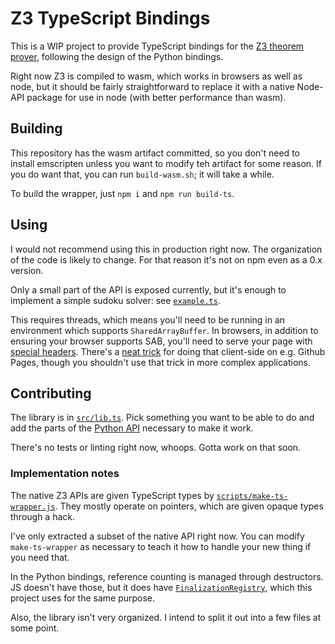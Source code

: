 # Z3 TypeScript Bindings

This is a WIP project to provide TypeScript bindings for the [Z3 theorem prover](https://github.com/Z3Prover/z3), following the design of the Python bindings.

Right now Z3 is compiled to wasm, which works in browsers as well as node, but it should be fairly straightforward to replace it with a native Node-API package for use in node (with better performance than wasm).


## Building

This repository has the wasm artifact committed, so you don't need to install emscripten unless you want to modify teh artifact for some reason. If you do want that, you can run `build-wasm.sh`; it will take a while.

To build the wrapper, just `npm i` and `npm run build-ts`.


## Using

I would not recommend using this in production right now. The organization of the code is likely to change. For that reason it's not on npm even as a 0.x version.

Only a small part of the API is exposed currently, but it's enough to implement a simple sudoku solver: see [`example.ts`](./example.ts).

This requires threads, which means you'll need to be running in an environment which supports `SharedArrayBuffer`. In browsers, in addition to ensuring your browser supports SAB, you'll need to serve your page with [special headers](https://web.dev/coop-coep/). There's a [neat trick](https://github.com/gzuidhof/coi-serviceworker) for doing that client-side on e.g. Github Pages, though you shouldn't use that trick in more complex applications. 


## Contributing

The library is in [`src/lib.ts`](./src/lib.ts). Pick something you want to be able to do and add the parts of the [Python API](https://github.com/Z3Prover/z3/blob/a90b66134d74fa2e6b36968955d306902ccc3cc6/src/api/python/z3/z3.py) necessary to make it work.

There's no tests or linting right now, whoops. Gotta work on that soon.


### Implementation notes

The native Z3 APIs are given TypeScript types by [`scripts/make-ts-wrapper.js`](./scripts/make-ts-wrapper.js). They mostly operate on pointers, which are given opaque types through a hack.

I've only extracted a subset of the native API right now. You can modify `make-ts-wrapper` as necessary to teach it how to handle your new thing if you need that.

In the Python bindings, reference counting is managed through destructors. JS doesn't have those, but it does have [`FinalizationRegistry`](https://developer.mozilla.org/en-US/docs/Web/JavaScript/Reference/Global_Objects/FinalizationRegistry), which this project uses for the same purpose.

Also, the library isn't very organized. I intend to split it out into a few files at some point.
